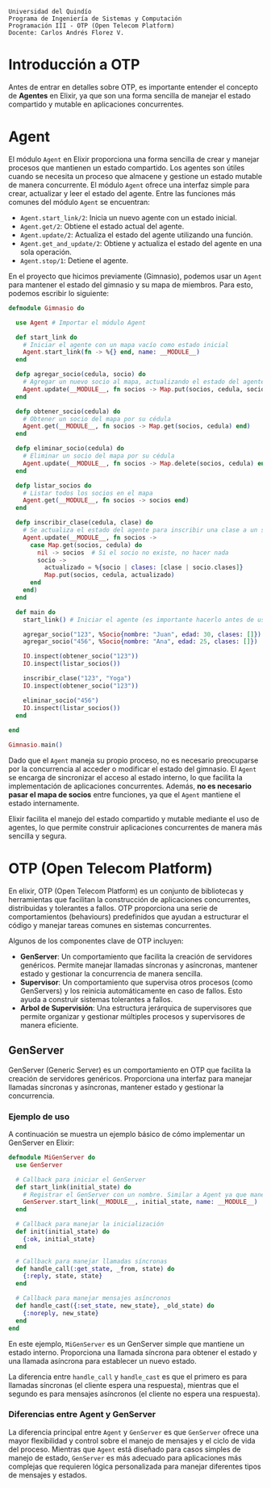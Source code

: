 ```
Universidad del Quindío
Programa de Ingeniería de Sistemas y Computación
Programación III - OTP (Open Telecom Platform)
Docente: Carlos Andrés Florez V.
```

# Introducción a OTP

Antes de entrar en detalles sobre OTP, es importante entender el concepto de **Agentes** en Elixir, ya que son una forma sencilla de manejar el estado compartido y mutable en aplicaciones concurrentes.

# Agent

El módulo `Agent` en Elixir proporciona una forma sencilla de crear y manejar procesos que mantienen un estado compartido. Los agentes son útiles cuando se necesita un proceso que almacene y gestione un estado mutable de manera concurrente. El módulo `Agent` ofrece una interfaz simple para crear, actualizar y leer el estado del agente. Entre las funciones más comunes del módulo `Agent` se encuentran:

- `Agent.start_link/2`: Inicia un nuevo agente con un estado inicial.
- `Agent.get/2`: Obtiene el estado actual del agente.
- `Agent.update/2`: Actualiza el estado del agente utilizando una función.
- `Agent.get_and_update/2`: Obtiene y actualiza el estado del agente en una sola operación.
- `Agent.stop/1`: Detiene el agente.

En el proyecto que hicimos previamente (Gimnasio), podemos usar un `Agent` para mantener el estado del gimnasio y su mapa de miembros. Para esto, podemos escribir lo siguiente:

```elixir
defmodule Gimnasio do

  use Agent # Importar el módulo Agent

  def start_link do
    # Iniciar el agente con un mapa vacío como estado inicial
    Agent.start_link(fn -> %{} end, name: __MODULE__)
  end

  defp agregar_socio(cedula, socio) do
    # Agregar un nuevo socio al mapa, actualizando el estado del agente
    Agent.update(__MODULE__, fn socios -> Map.put(socios, cedula, socio) end)
  end

  defp obtener_socio(cedula) do
    # Obtener un socio del mapa por su cédula
    Agent.get(__MODULE__, fn socios -> Map.get(socios, cedula) end)
  end

  defp eliminar_socio(cedula) do
    # Eliminar un socio del mapa por su cédula
    Agent.update(__MODULE__, fn socios -> Map.delete(socios, cedula) end)
  end

  defp listar_socios do
    # Listar todos los socios en el mapa
    Agent.get(__MODULE__, fn socios -> socios end)
  end

  defp inscribir_clase(cedula, clase) do
    # Se actualiza el estado del agente para inscribir una clase a un socio
    Agent.update(__MODULE__, fn socios ->
      case Map.get(socios, cedula) do
        nil -> socios  # Si el socio no existe, no hacer nada
        socio ->
          actualizado = %{socio | clases: [clase | socio.clases]}
          Map.put(socios, cedula, actualizado)
      end
    end)
  end

  def main do
    start_link() # Iniciar el agente (es importante hacerlo antes de usarlo)

    agregar_socio("123", %Socio{nombre: "Juan", edad: 30, clases: []})
    agregar_socio("456", %Socio{nombre: "Ana", edad: 25, clases: []})

    IO.inspect(obtener_socio("123"))
    IO.inspect(listar_socios())

    inscribir_clase("123", "Yoga")
    IO.inspect(obtener_socio("123"))

    eliminar_socio("456")
    IO.inspect(listar_socios())
  end
  
end

Gimnasio.main()
```

Dado que el `Agent` maneja su propio proceso, no es necesario preocuparse por la concurrencia al acceder o modificar el estado del gimnasio. El `Agent` se encarga de sincronizar el acceso al estado interno, lo que facilita la implementación de aplicaciones concurrentes. Además, **no es necesario pasar el mapa de socios** entre funciones, ya que el `Agent` mantiene el estado internamente. 

Elixir facilita el manejo del estado compartido y mutable mediante el uso de agentes, lo que permite construir aplicaciones concurrentes de manera más sencilla y segura.

# OTP (Open Telecom Platform)

En elixir, OTP (Open Telecom Platform) es un conjunto de bibliotecas y herramientas que facilitan la construcción de aplicaciones concurrentes, distribuidas y tolerantes a fallos. OTP proporciona una serie de comportamientos (behaviours) predefinidos que ayudan a estructurar el código y manejar tareas comunes en sistemas concurrentes. 

Algunos de los componentes clave de OTP incluyen:

- **GenServer**: Un comportamiento que facilita la creación de servidores genéricos. Permite manejar llamadas síncronas y asíncronas, mantener estado y gestionar la concurrencia de manera sencilla.
- **Supervisor**: Un comportamiento que supervisa otros procesos (como GenServers) y los reinicia automáticamente en caso de fallos. Esto ayuda a construir sistemas tolerantes a fallos.
- **Arbol de Supervisión**: Una estructura jerárquica de supervisores que permite organizar y gestionar múltiples procesos y supervisores de manera eficiente.

## GenServer

GenServer (Generic Server) es un comportamiento en OTP que facilita la creación de servidores genéricos. Proporciona una interfaz para manejar llamadas síncronas y asíncronas, mantener estado y gestionar la concurrencia.

### Ejemplo de uso

A continuación se muestra un ejemplo básico de cómo implementar un GenServer en Elixir:

```elixir
defmodule MiGenServer do
  use GenServer

  # Callback para iniciar el GenServer
  def start_link(initial_state) do
    # Registrar el GenServer con un nombre. Similar a Agent ya que maneja su propio proceso y estado
    GenServer.start_link(__MODULE__, initial_state, name: __MODULE__) 
  end

  # Callback para manejar la inicialización
  def init(initial_state) do
    {:ok, initial_state}
  end

  # Callback para manejar llamadas síncronas
  def handle_call(:get_state, _from, state) do
    {:reply, state, state}
  end

  # Callback para manejar mensajes asíncronos
  def handle_cast({:set_state, new_state}, _old_state) do
    {:noreply, new_state}
  end
end
```

En este ejemplo, `MiGenServer` es un GenServer simple que mantiene un estado interno. Proporciona una llamada síncrona para obtener el estado y una llamada asíncrona para establecer un nuevo estado.

La diferencia entre `handle_call` y `handle_cast` es que el primero es para llamadas síncronas (el cliente espera una respuesta), mientras que el segundo es para mensajes asíncronos (el cliente no espera una respuesta).

### Diferencias entre Agent y GenServer

La diferencia principal entre `Agent` y `GenServer` es que `GenServer` ofrece una mayor flexibilidad y control sobre el manejo de mensajes y el ciclo de vida del proceso. Mientras que `Agent` está diseñado para casos simples de manejo de estado, `GenServer` es más adecuado para aplicaciones más complejas que requieren lógica personalizada para manejar diferentes tipos de mensajes y estados.